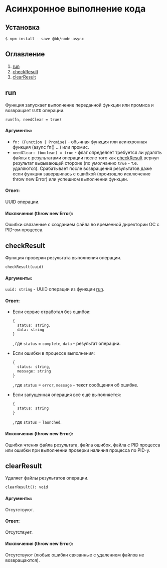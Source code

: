 Асинхронное выполнение кода
=======================

Установка
-----------------
```
$ npm install --save @bb/node-async
```


Оглавление
-----------------
1. [run](#run)
1. [checkResult](#checkResult)
1. [clearResult](#clearResult)

<a name="run">run</a>
---------------
Функция запускает выполнение переданной функции или промиса и возвращает `UUID` операции.

`run(fn, needClear = true)`

#### Аргументы:
* `fn: (Function | Promise)` - обычная функция или асинхронная функция (async fn() ...) или промис.
* `needClear: (boolean) = true` - флаг определяет требуется ли удалять файлы с результатами операции после того как [checkResult](#checkResult) вернул результат вызывающей стороне (по умолчанию `true` - т.е. удаляются). Срабатывает после возвращения результатов даже если функция завершилась с ошибкой (произошло исключение throw new Error) или успешном выполнении функции.

#### Ответ:
UUID операции.

#### Исключения (throw new Error):
Ошибки связанные с созданием файла во временной директории ОС с PID-ом процесса.



<a name="checkResult">checkResult</a>
---------------
Функция проверки результата выполнения операции.

`checkResult(uuid)`

#### Аргументы:
`uuid: string` - UUID операции из функции [run](#run).

#### Ответ:
* Если сервис отработал без ошибок:
  ```
  {
    status: string,
    data: string
  }
  ```
  , где `status` = `complete`, `data` - результат операции.

* Если ошибки в процессе выполнения:
  ```
  {
    status: string,
    message: string
  }
  ```
  , где `status` = `error`, `message` - текст сообщения об ошибке.

* Если запущенная операция всё ещё выполняется:
  ```
  {
    status: string
  }
  ```
  , где `status` = `launched`.

#### Исключения (throw new Error):
Ошибки чтения файла результата, файла ошибок, файла c PID процесса или ошибки при выполнении проверки наличия процесса по PID-у.


<a name="clearResult">clearResult</a>
---------------
Удаляет файлы результатов операции.

`clearResult(): void`

#### Аргументы:
Отсутствуют.

#### Ответ:
Отсутствует.

#### Исключения (throw new Error):
Отсутствуют (любые ошибки связанные с удалением файлов не возвращаются).

